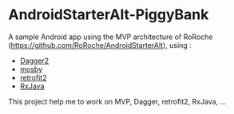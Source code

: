 # AndroidStarterAlt-PiggyBank

A sample Android app using the MVP architecture of RoRoche (https://github.com/RoRoche/AndroidStarterAlt), using :
- [Dagger2](https://google.github.io/dagger/)
- [mosby](http://hannesdorfmann.com/mosby/)
- [retrofit2](https://square.github.io/retrofit/)
- [RxJava](https://github.com/ReactiveX/RxJava)

This project help me to work on MVP, Dagger, retrofit2, RxJava, ...


